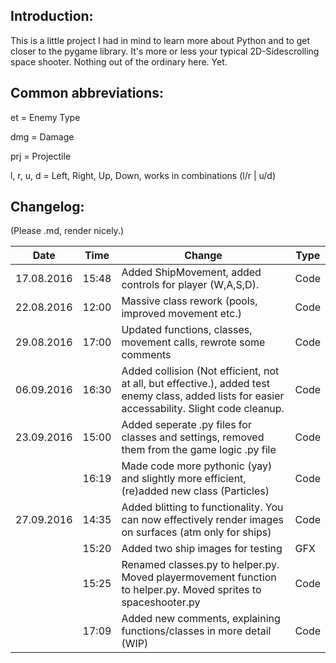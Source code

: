 ## Introduction:

This is a little project I had in mind to learn more about Python and to get closer to the pygame library.
It's more or less your typical 2D-Sidescrolling space shooter. Nothing out of the ordinary here. Yet.

## Common abbreviations:

et = Enemy Type

dmg = Damage

prj = Projectile

l, r, u, d = Left, Right, Up, Down, works in combinations (l/r | u/d)

## Changelog:

(Please .md, render nicely.)

| Date | Time | Change | Type |
| ---- | ---- | ------ | ---- |
| 17.08.2016 | 15:48 | Added ShipMovement, added controls for player (W,A,S,D). | Code |
| 22.08.2016 | 12:00 | Massive class rework (pools, improved movement etc.) | Code |
| 29.08.2016 | 17:00 | Updated functions, classes, movement calls, rewrote some comments | Code |
| 06.09.2016 | 16:30 | Added collision (Not efficient, not at all, but effective.), added test enemy class, added lists for easier accessability. Slight code cleanup. | Code |
| 23.09.2016 | 15:00 | Added seperate .py files for classes and settings, removed them from the game logic .py file | Code |
|            | 16:19 | Made code more pythonic (yay) and slightly more efficient, (re)added new class (Particles) | Code |
| 27.09.2016 | 14:35 | Added blitting to functionality. You can now effectively render images on surfaces (atm only for ships) | Code |
|            | 15:20 | Added two ship images for testing | GFX |
|            | 15:25 | Renamed classes.py to helper.py. Moved playermovement function to helper.py. Moved sprites to spaceshooter.py | Code |
|            | 17:09 | Added new comments, explaining functions/classes in more detail (WIP) | Code |